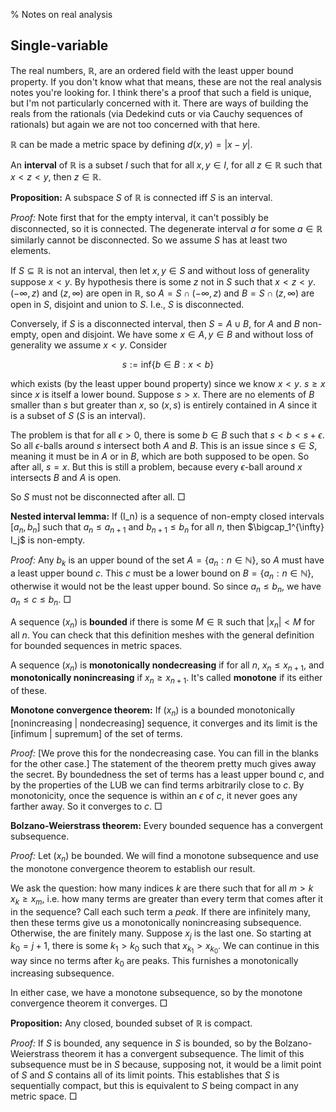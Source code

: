 % Notes on real analysis

## Single-variable

The real numbers, $\mathbb{R}$, are an ordered field with the least upper bound property. If you don't know what that means, these are not the real analysis notes you're looking for. I think there's a proof that such a field is unique, but I'm not particularly concerned with it. There are ways of building the reals from the rationals (via Dedekind cuts or via Cauchy sequences of rationals) but again we are not too concerned with that here.

$\mathbb{R}$ can be made a metric space by defining $d(x,y) = |x - y|$.

An **interval** of $\mathbb{R}$ is a subset $I$ such that for all $x, y \in I$, for all $z \in \mathbb{R}$ such that $x < z < y$, then $z \in \mathbb{R}$.


**Proposition:** A subspace $S$ of $\mathbb{R}$ is connected iff $S$ is an interval.

*Proof:* Note first that for the empty interval, it can't possibly be disconnected, so it is connected. The degenerate interval ${a}$ for some $a \in \mathbb{R}$ similarly cannot be disconnected. So we assume $S$ has at least two elements.

If $S \subseteq \mathbb{R}$ is not an interval, then let $x, y \in S$ and without loss of generality suppose $x < y$. By hypothesis there is some $z$ not in $S$ such that $x < z < y$. $(- \infty, z)$ and $(z, \infty)$ are open in $\mathbb{R}$, so $A = S \cap (- \infty, z)$ and $B = S \cap (z, \infty)$ are open in $S$, disjoint and union to $S$. I.e., $S$ is disconnected.

Conversely, if $S$ is a disconnected interval, then $S = A \cup B$, for $A$ and $B$ non-empty, open and disjoint. We have some $x \in A, y \in B$ and without loss of generality we assume $x < y$. Consider

$$s := \text{inf}\{b \in B : x < b\}$$

which exists (by the least upper bound property) since we know $x < y$. $s \geq x$ since $x$ is itself a lower bound. Suppose $s > x$. There are no elements of $B$ smaller than $s$ but greater than $x$, so $(x, s)$ is entirely contained in $A$ since it is a subset of $S$ ($S$ is an interval).

The problem is that for all $\epsilon > 0$, there is some $b \in B$ such that $s < b < s + \epsilon$. So all $\epsilon$-balls around $s$ intersect both $A$ and $B$. This is an issue since $s \in S$, meaning it must be in $A$ or in $B$, which are both supposed to be open. So after all, $s = x$. But this is still a problem, because every $\epsilon$-ball around $x$ intersects $B$ and $A$ is open.

So $S$ must not be disconnected after all. $\Box$

**Nested interval lemma:** If (I_n) is a sequence of non-empty closed intervals $[a_n, b_n]$ such that $a_n \leq a_{n+1}$ and $b_{n+1} \leq b_n$ for all $n$, then $\bigcap_1^{\infty} I_j$ is non-empty.

*Proof:* Any $b_k$ is an upper bound of the set $A = \{a_n : n \in \mathbb{N}\}$, so $A$ must have a least upper bound $c$. This $c$ must be a lower bound on $B = \{a_n : n \in \mathbb{N}\}$, otherwise it would not be the least upper bound. So since $a_n \leq b_n$, we have $a_n \leq c \leq b_n$. $\Box$

A sequence $(x_n)$ is **bounded** if there is some $M \in \mathbb{R}$ such that $|x_n| < M$ for all $n$. You can check that this definition meshes with the general definition for bounded sequences in metric spaces.

A sequence $(x_n)$ is **monotonically nondecreasing** if for all $n$, $x_n \leq x_{n+1}$, and **monotonically nonincreasing** if $x_n \geq x_{n+1}$. It's called **monotone** if its either of these.

**Monotone convergence theorem:** If $(x_n)$ is a bounded monotonically [nonincreasing | nondecreasing] sequence, it converges and its limit is the [infimum | supremum] of the set of terms.

*Proof:* [We prove this for the nondecreasing case. You can fill in the blanks for the other case.] The statement of the theorem pretty much gives away the secret. By boundedness the set of terms has a least upper bound $c$, and by the properties of the LUB we can find terms arbitrarily close to $c$. By monotonicity, once the sequence is within an $\epsilon$ of $c$, it never goes any farther away. So it converges to $c$. $\Box$

**Bolzano-Weierstrass theorem:** Every bounded sequence has a convergent subsequence.

*Proof:* Let $(x_n)$ be bounded. We will find a monotone subsequence and use the monotone convergence theorem to establish our result.

We ask the question: how many indices $k$ are there such that for all $m > k$ $x_k \geq x_m$, i.e. how many terms are greater than every term that comes after it in the sequence? Call each such term a *peak*. If there are infinitely many, then these terms give us a monotonically nonincreasing subsequence. Otherwise, the are finitely many. Suppose $x_j$ is the last one. So starting at $k_0 = j+1$, there is some $k_1 > k_0$ such that $x_{k_1} > x_{k_0}$. We can continue in this way since no terms after $k_0$ are peaks. This furnishes a monotonically increasing subsequence.

In either case, we have a monotone subsequence, so by the monotone convergence theorem it converges. $\Box$


**Proposition:** Any closed, bounded subset of $\mathbb{R}$ is compact.

*Proof:* If $S$ is bounded, any sequence in $S$ is bounded, so by the Bolzano-Weierstrass theorem it has a convergent subsequence. The limit of this subsequence must be in $S$ because, supposing not, it would be a limit point of $S$ and $S$ contains all of its limit points. This establishes that $S$ is sequentially compact, but this is equivalent to $S$ being compact in any metric space. $\Box$
